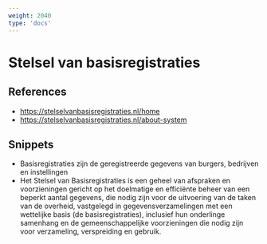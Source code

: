 ```yaml
---
weight: 2040
type: 'docs'
---
```


# Stelsel van basisregistraties

## References
- https://stelselvanbasisregistraties.nl/home
- https://stelselvanbasisregistraties.nl/about-system

## Snippets
- Basisregistraties zijn de geregistreerde gegevens van burgers, bedrijven en instellingen
- Het Stelsel van Basisregistraties is een geheel van afspraken en voorzieningen gericht op het doelmatige en efficiënte beheer van een beperkt aantal gegevens, die nodig zijn voor de uitvoering van de taken van de overheid, vastgelegd in gegevensverzamelingen met een wettelijke basis (de basisregistraties), inclusief hun onderlinge samenhang en de gemeenschappelijke voorzieningen die nodig zijn voor verzameling, verspreiding en gebruik.
